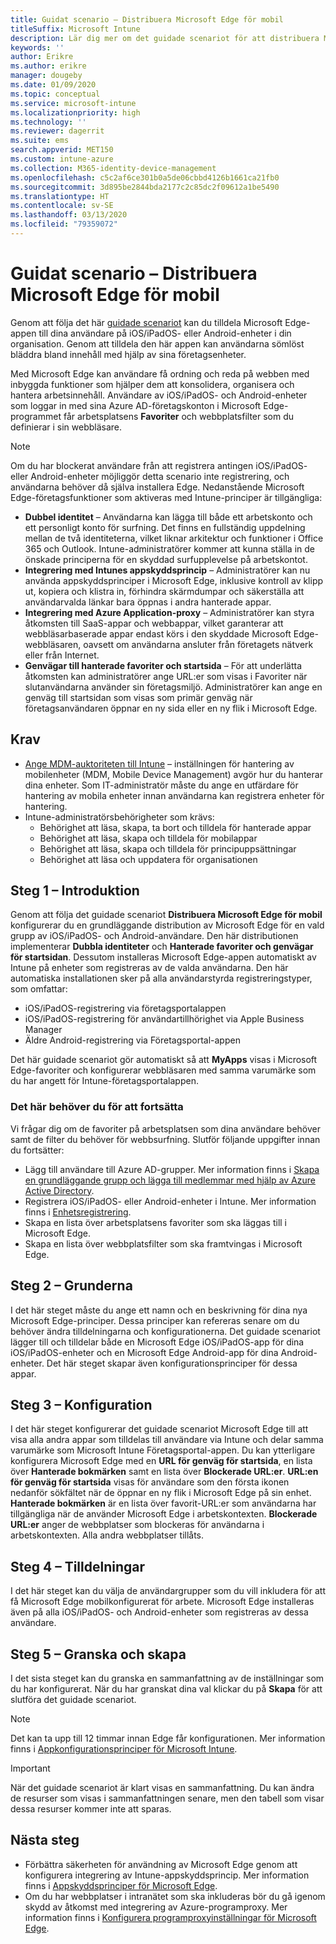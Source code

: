 ```yaml
---
title: Guidat scenario – Distribuera Microsoft Edge för mobil
titleSuffix: Microsoft Intune
description: Lär dig mer om det guidade scenariot för att distribuera Microsoft Edge för mobil från Microsoft 365-enhetshanteringsportalen.
keywords: ''
author: Erikre
ms.author: erikre
manager: dougeby
ms.date: 01/09/2020
ms.topic: conceptual
ms.service: microsoft-intune
ms.localizationpriority: high
ms.technology: ''
ms.reviewer: dagerrit
ms.suite: ems
search.appverid: MET150
ms.custom: intune-azure
ms.collection: M365-identity-device-management
ms.openlocfilehash: c5c2af6ce301b0a5de06cbbd4126b1661ca21fb0
ms.sourcegitcommit: 3d895be2844bda2177c2c85dc2f09612a1be5490
ms.translationtype: HT
ms.contentlocale: sv-SE
ms.lasthandoff: 03/13/2020
ms.locfileid: "79359072"
---
```

# <a name="guided-scenario---deploy-microsoft-edge-for-mobile"></a>Guidat scenario – Distribuera Microsoft Edge för mobil

Genom att följa det här [guidade scenariot](guided-scenarios-overview.md) kan du tilldela Microsoft Edge-appen till dina användare på iOS/iPadOS- eller Android-enheter i din organisation. Genom att tilldela den här appen kan användarna sömlöst bläddra bland innehåll med hjälp av sina företagsenheter.

Med Microsoft Edge kan användare få ordning och reda på webben med inbyggda funktioner som hjälper dem att konsolidera, organisera och hantera arbetsinnehåll. Användare av iOS/iPadOS- och Android-enheter som loggar in med sina Azure AD-företagskonton i Microsoft Edge-programmet får arbetsplatsens **Favoriter** och webbplatsfilter som du definierar i sin webbläsare.

> [!NOTE]
> Om du har blockerat användare från att registrera antingen iOS/iPadOS- eller Android-enheter möjliggör detta scenario inte registrering, och användarna behöver då själva installera Edge.
Nedanstående Microsoft Edge-företagsfunktioner som aktiveras med Intune-principer är tillgängliga:

- **Dubbel identitet** – Användarna kan lägga till både ett arbetskonto och ett personligt konto för surfning. Det finns en fullständig uppdelning mellan de två identiteterna, vilket liknar arkitektur och funktioner i Office 365 och Outlook. Intune-administratörer kommer att kunna ställa in de önskade principerna för en skyddad surfupplevelse på arbetskontot.
- **Integrering med Intunes appskyddsprincip** – Administratörer kan nu använda appskyddsprinciper i Microsoft Edge, inklusive kontroll av klipp ut, kopiera och klistra in, förhindra skärmdumpar och säkerställa att användarvalda länkar bara öppnas i andra hanterade appar.
- **Integrering med Azure Application-proxy** – Administratörer kan styra åtkomsten till SaaS-appar och webbappar, vilket garanterar att webbläsarbaserade appar endast körs i den skyddade Microsoft Edge-webbläsaren, oavsett om användarna ansluter från företagets nätverk eller från Internet.
- **Genvägar till hanterade favoriter och startsida** – För att underlätta åtkomsten kan administratörer ange URL:er som visas i Favoriter när slutanvändarna använder sin företagsmiljö. Administratörer kan ange en genväg till startsidan som visas som primär genväg när företagsanvändaren öppnar en ny sida eller en ny flik i Microsoft Edge.

## <a name="prerequisites"></a>Krav

- [Ange MDM-auktoriteten till Intune](mdm-authority-set.md#set-mdm-authority-to-intune) – inställningen för hantering av mobilenheter (MDM, Mobile Device Management) avgör hur du hanterar dina enheter. Som IT-administratör måste du ange en utfärdare för hantering av mobila enheter innan användarna kan registrera enheter för hantering.
- Intune-administratörsbehörigheter som krävs:
  - Behörighet att läsa, skapa, ta bort och tilldela för hanterade appar
  - Behörighet att läsa, skapa och tilldela för mobilappar
  - Behörighet att läsa, skapa och tilldela för principuppsättningar
  - Behörighet att läsa och uppdatera för organisationen

## <a name="step-1---introduction"></a>Steg 1 – Introduktion

Genom att följa det guidade scenariot **Distribuera Microsoft Edge för mobil** konfigurerar du en grundläggande distribution av Microsoft Edge för en vald grupp av iOS/iPadOS- och Android-användare. Den här distributionen implementerar **Dubbla identiteter** och **Hanterade favoriter och genvägar för startsidan**. Dessutom installeras Microsoft Edge-appen automatiskt av Intune på enheter som registreras av de valda användarna. Den här automatiska installationen sker på alla användarstyrda registreringstyper, som omfattar:

- iOS/iPadOS-registrering via företagsportalappen
- iOS/iPadOS-registrering för användartillhörighet via Apple Business Manager
- Äldre Android-registrering via Företagsportal-appen

Det här guidade scenariot gör automatiskt så att **MyApps** visas i Microsoft Edge-favoriter och konfigurerar webbläsaren med samma varumärke som du har angett för Intune-företagsportalappen.

### <a name="what-you-will-need-to-continue"></a>Det här behöver du för att fortsätta

Vi frågar dig om de favoriter på arbetsplatsen som dina användare behöver samt de filter du behöver för webbsurfning. Slutför följande uppgifter innan du fortsätter:

- Lägg till användare till Azure AD-grupper. Mer information finns i [Skapa en grundläggande grupp och lägga till medlemmar med hjälp av Azure Active Directory](https://go.microsoft.com/fwlink/?linkid=2102458).
- Registrera iOS/iPadOS- eller Android-enheter i Intune. Mer information finns i [Enhetsregistrering](https://go.microsoft.com/fwlink/?linkid=2102547).
- Skapa en lista över arbetsplatsens favoriter som ska läggas till i Microsoft Edge.
- Skapa en lista över webbplatsfilter som ska framtvingas i Microsoft Edge.

## <a name="step-2---basics"></a>Steg 2 – Grunderna

I det här steget måste du ange ett namn och en beskrivning för dina nya Microsoft Edge-principer. Dessa principer kan refereras senare om du behöver ändra tilldelningarna och konfigurationerna. Det guidade scenariot lägger till och tilldelar både en Microsoft Edge iOS/iPadOS-app för dina iOS/iPadOS-enheter och en Microsoft Edge Android-app för dina Android-enheter. Det här steget skapar även konfigurationsprinciper för dessa appar.

## <a name="step-3---configuration"></a>Steg 3 – Konfiguration

I det här steget konfigurerar det guidade scenariot Microsoft Edge till att visa alla andra appar som tilldelas till användare via Intune och delar samma varumärke som Microsoft Intune Företagsportal-appen. Du kan ytterligare konfigurera Microsoft Edge med en **URL för genväg för startsida**, en lista över **Hanterade bokmärken** samt en lista över **Blockerade URL:er**. **URL:en för genväg för startsida** visas för användare som den första ikonen nedanför sökfältet när de öppnar en ny flik i Microsoft Edge på sin enhet. **Hanterade bokmärken** är en lista över favorit-URL:er som användarna har tillgängliga när de använder Microsoft Edge i arbetskontexten. **Blockerade URL:er** anger de webbplatser som blockeras för användarna i arbetskontexten. Alla andra webbplatser tillåts.

## <a name="step-4---assignments"></a>Steg 4 – Tilldelningar

I det här steget kan du välja de användargrupper som du vill inkludera för att få Microsoft Edge mobilkonfigurerat för arbete. Microsoft Edge installeras även på alla iOS/iPadOS- och Android-enheter som registreras av dessa användare.

## <a name="step-5---review--create"></a>Steg 5 – Granska och skapa

I det sista steget kan du granska en sammanfattning av de inställningar som du har konfigurerat. När du har granskat dina val klickar du på **Skapa** för att slutföra det guidade scenariot. 

> [!NOTE]
> Det kan ta upp till 12 timmar innan Edge får konfigurationen. Mer information finns i [Appkonfigurationsprinciper för Microsoft Intune](../apps/app-configuration-policies-overview.md).

> [!IMPORTANT]
> När det guidade scenariot är klart visas en sammanfattning. Du kan ändra de resurser som visas i sammanfattningen senare, men den tabell som visar dessa resurser kommer inte att sparas.

## <a name="next-steps"></a>Nästa steg

- Förbättra säkerheten för användning av Microsoft Edge genom att konfigurera integrering av Intune-appskyddsprincip. Mer information finns i [Appskyddsprinciper för Microsoft Edge](../apps/manage-microsoft-edge.md#application-protection-policies-for-microsoft-edge).
- Om du har webbplatser i intranätet som ska inkluderas bör du gå igenom skydd av åtkomst med integrering av Azure-programproxy. Mer information finns i [Konfigurera programproxyinställningar för Microsoft Edge](../apps/manage-microsoft-edge.md#configure-application-proxy-settings-for-microsoft-edge).

